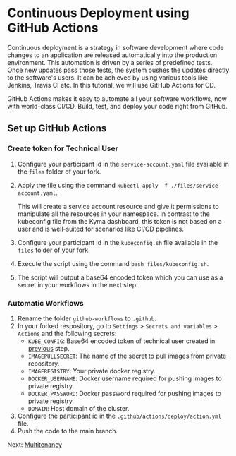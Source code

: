 # Continuous Deployment using GitHub Actions

Continuous deployment is a strategy in software development where code changes to an application are released automatically into the production environment. This automation is driven by a series of predefined tests. Once new updates pass those tests, the system pushes the updates directly to the software's users. It can be achieved by using various tools like Jenkins, Travis CI etc. In this tutorial, we will use GitHub Actions for CD.

GitHub Actions makes it easy to automate all your software workflows, now with world-class CI/CD. Build, test, and deploy your code right from GitHub.

## Set up GitHub Actions

### Create token for Technical User

1. Configure your participant id in the `service-account.yaml` file available in the `files` folder of your fork.
2. Apply the file using the command `kubectl apply -f ./files/service-account.yaml`.

    This will create a service account resource and give it permissions to manipulate all the resources in your namespace. In contrast to the kubeconfig file from the Kyma dashboard, this token is not based on a user and is well-suited for scenarios like CI/CD pipelines.

3. Configure your participant id in the `kubeconfig.sh` file available in the `files` folder of your fork.
4. Execute the script using the command `bash files/kubeconfig.sh`.
5. The script will output a base64 encoded token which you can use as a secret in your workflows in the next step.

### Automatic Workflows

1. Rename the folder `github-workflows` to `.github`.
2. In your forked respository, go to `Settings` > `Secrets and variables` > `Actions` and the following secrets:
    - `KUBE_CONFIG`: Base64 encoded token of technical user created in [previous](#create-token-for-technical-user) step.
    - `IMAGEPULLSECRET`: The name of the secret to pull images from private repository.
    - `IMAGEREGISTRY`: Your private docker registry.
    - `DOCKER_USERNAME`: Docker username required for pushing images to private registry.
    - `DOCKER_PASSWORD`: Docker password required for pushing images to private registry.
    - `DOMAIN`: Host domain of the cluster.
3. Configure the participant id in the `.github/actions/deploy/action.yml` file.
4. Push the code to the main branch.

Next: [Multitenancy](./07-Mulititenancy.md)